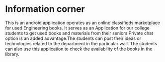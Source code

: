 # Information corner
This is an  android  application operates as an  online classifieds marketplace for used Engineering books. It serves as an Application for our college students to get used books and materials from their seniors.Private chat option is an added advantage.The students can post their ideas or technologies related to the department in the particular wall. The students can also use this application to check the availability of the books in the library. 

